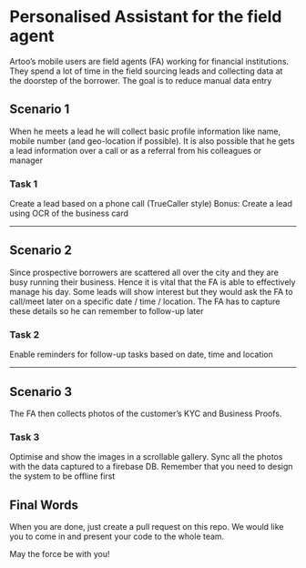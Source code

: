 # Personalised Assistant for the field agent

Artoo’s mobile users are field agents (FA) working for financial institutions. They spend a lot of time in the field sourcing leads and collecting data at the doorstep of the borrower. The goal is to reduce manual data entry

## Scenario 1
When he meets a lead he will collect basic profile information like name, mobile number (and geo-location if possible). It is also possible that he gets a lead information over a call or as a referral from his colleagues or manager

### Task 1
Create a lead based on a phone call (TrueCaller style)
Bonus: Create a lead using OCR of the business card

---

## Scenario 2
Since prospective borrowers are scattered all over the city and they are busy running their business. Hence it is vital that the FA is able to effectively manage his day. Some leads will show interest but they would ask the FA to call/meet later on a specific date / time / location. The FA has to capture these details so he can remember to follow-up later
### Task 2
Enable reminders for follow-up tasks based on date, time and location

---

## Scenario 3
The FA then collects photos of the customer’s KYC and Business Proofs. 
### Task 3
Optimise and show the images in a scrollable gallery. Sync all the photos with the data captured to a firebase DB. Remember that you need to design the system to be offline first


## Final Words

When you are done, just create a pull request on this repo. We would like you to come in and present your code to the whole team.

May the force be with you!
